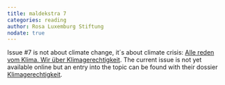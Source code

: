 ```yaml
---
title: maldekstra 7
categories: reading
author: Rosa Luxemburg Stiftung
nodate: true
---
```

Issue #7 is not about climate change, it´s about climate crisis: [Alle reden vom Klima. Wir über Klimagerechtigkeit](https://www.rosalux.de/publikationen/maldekstra). The current issue is not yet available online but an entry into the topic can be found with their dossier [Klimagerechtigkeit](https://www.rosalux.de/dossiers/klimagerechtigkeit).